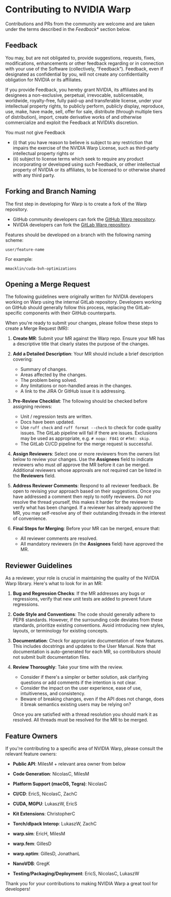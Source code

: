 # Contributing to NVIDIA Warp

Contributions and PRs from the community are welcome and are taken under the
terms described in the *Feedback** section below.

## Feedback

You may, but are not obligated to, provide suggestions, requests, fixes, modifications, enhancements or other feedback regarding or in connection with your use of the Software (collectively, “Feedback”). Feedback, even if designated as confidential by you, will not create any confidentiality obligation for NVIDIA or its affiliates. 

If you provide Feedback, you hereby grant NVIDIA, its affiliates and its designees a non-exclusive, perpetual, irrevocable, sublicensable, worldwide, royalty-free, fully paid-up and transferable license, under your intellectual property rights, to publicly perform, publicly display, reproduce, use, make, have made, sell, offer for sale, distribute (through multiple tiers of distribution), import, create derivative works of and otherwise commercialize and exploit the Feedback at NVIDIA’s discretion. 

You must not give Feedback 
- (i) that you have reason to believe is subject to any restriction that impairs the exercise of the NVIDIA Warp License, such as third-party intellectual property rights or 
- (ii) subject to license terms which seek to require any product incorporating or developed using such Feedback, or other intellectual property of NVIDIA or its affiliates, to be licensed to or otherwise shared with any third party.

## Forking and Branch Naming

The first step in developing for Warp is to create a fork of the Warp repository.

- GitHub community developers can fork the [GitHub Warp repository](https://github.com/NVIDIA/warp).
- NVIDIA developers can fork the [GitLab Warp repository](https://gitlab-master.nvidia.com/omniverse/warp).

Features should be developed on a branch with the following naming scheme:

    user/feature-name

For example:

    mmacklin/cuda-bvh-optimizations

## Opening a Merge Request

The following guidelines were originally written for NVIDIA developers
working on Warp using the internal GitLab repository. Developers working
on GitHub should generally follow this process, replacing the GitLab-specific
components with their GitHub counterparts.

When you're ready to submit your changes, please follow these steps to create a Merge Request (MR):

1. **Create MR**: Submit your MR against the Warp repo.
Ensure your MR has a descriptive title that clearly states the purpose of the changes.

2. **Add a Detailed Description**: Your MR should include a brief description covering:
   - Summary of changes.
   - Areas affected by the changes.
   - The problem being solved.
   - Any limitations or non-handled areas in the changes.
   - A link to the JIRA Or GitHub issue it is addressing.

3. **Pre-Review Checklist**: The following should be checked before assigning reviews:
   - Unit / regression tests are written.
   - Docs have been updated.
   - Use `ruff check` and `ruff format --check` to check for code quality issues.
     The GitLab pipeline will fail if there are issues.
     Exclusions may be used as appropriate, e.g. `# noqa: F841` or `#fmt: skip`.
   - The GitLab CI/CD pipeline for the merge request is successful.

4. **Assign Reviewers**: Select one or more reviewers from the owners list below to review your changes.
Use the **Assignees** field to indicate reviewers who must _all_ approve the MR before it can be merged.
Additional reviewers whose approvals are not required can be listed in the **Reviewers** field.

5. **Address Reviewer Comments**: Respond to all reviewer feedback. Be open to revising your approach based on their suggestions.
Once you have addressed a comment then reply to notify reviewers.
_Do not_ resolve the thread yourself, this makes it harder for the reviewer to verify what has been changed.
If a reviewer has already approved the MR, you may self-resolve any of their outstanding threads in the interest of convenience.

6. **Final Steps for Merging**: Before your MR can be merged, ensure that:
   - All reviewer comments are resolved.
   - All mandatory reviewers (in the **Assignees** field) have approved the MR.

## Reviewer Guidelines

As a reviewer, your role is crucial in maintaining the quality of the NVIDIA Warp library. Here's what to look for in an MR:

1. **Bug and Regression Checks**: If the MR addresses any bugs or regressions, verify that new unit tests are added to prevent future regressions.

2. **Code Style and Conventions**: The code should generally adhere to PEP8 standards. However, if the surrounding code deviates from these standards, prioritize existing conventions. Avoid introducing new styles, layouts, or terminology for existing concepts.

3. **Documentation**: Check for appropriate documentation of new features. This includes docstrings and updates to the User Manual. Note that documentation is auto-generated for each MR, so contributors should not submit built documentation files.

4. **Review Thoroughly**: Take your time with the review.
   - Consider if there's a simpler or better solution, ask clarifying questions or add comments if the intention is not clear.
   - Consider the impact on the user experience, ease of use, intuitiveness, and consistency.
   - Beware of breaking changes, even if the API does not change, does it break semantics existing users may be relying on?

   Once you are satisfied with a thread resolution you should mark it as resolved. All threads must be resolved for the MR to be merged.



## Feature Owners

If you're contributing to a specific area of NVIDIA Warp, please consult the relevant feature owners:

- **Public API**: MilesM + relevant area owner from below
  
- **Code Generation**: NicolasC, MilesM

- **Platform Support (macOS, Tegra)**: NicolasC
- **CI/CD**: EricS, NicolasC, ZachC
- **CUDA, MGPU**: LukaszW, EricS
- **Kit Extensions**: ChristopherC
- **Torch/dlpack Interop**: LukaszW, ZachC
- **warp.sim**: EricH, MilesM
- **warp.fem**: GillesD
- **warp.optim**: GillesD, JonathanL
- **NanoVDB**: GregK
- **Testing/Packaging/Deployment**: EricS, NicolasC, LukaszW

Thank you for your contributions to making NVIDIA Warp a great tool for developers!
